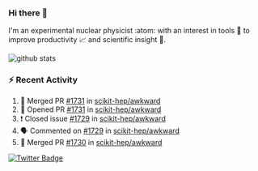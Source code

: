 ### Hi there 👋 

I'm an experimental nuclear physicist :atom: with an interest in tools :wrench: to improve productivity :chart_with_upwards_trend: and scientific insight :telescope:.

![github stats](https://github-readme-stats.vercel.app/api?username=agoose77&show_icons=true&hide_rank=true&hide_title=true&bg_color=30,e76445,904e95&text_color=efe3ec&icon_color=efe3ec)
<!--
**agoose77/agoose77** is a ✨ _special_ ✨ repository because its `README.md` (this file) appears on your GitHub profile.

Here are some ideas to get you started:

- 🔭 I’m currently working on ...
- 🌱 I’m currently learning ...
- 👯 I’m looking to collaborate on ...
- 🤔 I’m looking for help with ...
- 💬 Ask me about ...
- 📫 How to reach me: ...
- 😄 Pronouns: ...
- ⚡ Fun fact: ...
-->

### :zap: Recent Activity
<!--START_SECTION:activity-->
1. 🎉 Merged PR [#1731](https://github.com/scikit-hep/awkward/pull/1731) in [scikit-hep/awkward](https://github.com/scikit-hep/awkward)
2. 💪 Opened PR [#1731](https://github.com/scikit-hep/awkward/pull/1731) in [scikit-hep/awkward](https://github.com/scikit-hep/awkward)
3. ❗️ Closed issue [#1729](https://github.com/scikit-hep/awkward/issues/1729) in [scikit-hep/awkward](https://github.com/scikit-hep/awkward)
4. 🗣 Commented on [#1729](https://github.com/scikit-hep/awkward/issues/1729) in [scikit-hep/awkward](https://github.com/scikit-hep/awkward)
5. 🎉 Merged PR [#1730](https://github.com/scikit-hep/awkward/pull/1730) in [scikit-hep/awkward](https://github.com/scikit-hep/awkward)
<!--END_SECTION:activity-->


[![Twitter Badge](https://img.shields.io/twitter/follow/agoose77?style=flat-square&logo=Twitter&logoColor=white&color=cornflowerblue)](https://twitter.com/agoose77)
